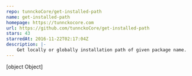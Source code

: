 ```yaml
---
repo: tunnckoCore/get-installed-path
name: get-installed-path
homepage: https://tunnckocore.com
url: https://github.com/tunnckoCore/get-installed-path
stars: 43
starredAt: 2016-11-22T02:17:04Z
description: |-
    Get locally or globally installation path of given package name.
---
```


[object Object]
